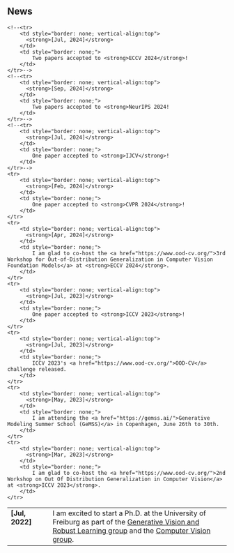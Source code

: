 ## News

<table style="width:100%;border-spacing:0px;border-collapse:collapse;margin-right:auto;margin-left:auto;"><tbody>
	
	<!--<tr>
		<td style="border: none; vertical-align:top">
		  <strong>[Jul, 2024]</strong> 
		</td>
		<td style="border: none;">
			Two papers accepted to <strong>ECCV 2024</strong>!
		</td>
	</tr>-->
	<!--<tr>
		<td style="border: none; vertical-align:top">
		  <strong>[Sep, 2024]</strong> 
		</td>
		<td style="border: none;">
			Two papers accepted to <strong>NeurIPS 2024!
		</td>
	</tr>-->
	<!--<tr>
		<td style="border: none; vertical-align:top">
		  <strong>[Jul, 2024]</strong> 
		</td>
		<td style="border: none;">
			One paper accepted to <strong>IJCV</strong>!
		</td>
	</tr>-->
	<tr>
		<td style="border: none; vertical-align:top">
		  <strong>[Feb, 2024]</strong> 
		</td>
		<td style="border: none;">
			One paper accepted to <strong>CVPR 2024</strong>!
		</td>
	</tr>
	<tr>
		<td style="border: none; vertical-align:top">
		  <strong>[Apr, 2024]</strong> 
		</td>
		<td style="border: none;">
			I am glad to co-host the <a href="https://www.ood-cv.org/">3rd Workshop for Out-of-Distribution Generalization in Computer Vision Foundation Models</a> at <strong>ECCV 2024</strong>.
		</td>	
	</tr>	
	<tr>
		<td style="border: none; vertical-align:top">
		  <strong>[Jul, 2023]</strong> 
		</td>
		<td style="border: none;">
			One paper accepted to <strong>ICCV 2023</strong>!
		</td>
	</tr>
	<tr>
		<td style="border: none; vertical-align:top">
		  <strong>[Jul, 2023]</strong> 
		</td>
		<td style="border: none;">
			ICCV 2023's <a href="https://www.ood-cv.org/">OOD-CV</a> challenge released.
		</td>
	</tr>
	<tr>
		<td style="border: none; vertical-align:top">
		  <strong>[May, 2023]</strong> 
		</td>
		<td style="border: none;">
			I am attending the <a href="https://gemss.ai/">Generative Modeling Summer School (GeMSS)</a> in Copenhagen, June 26th to 30th.
		</td>
	</tr>
	<tr>
		<td style="border: none; vertical-align:top">
		  <strong>[Mar, 2023]</strong> 
		</td>
		<td style="border: none;">
			I am glad to co-host the <a href="https://www.ood-cv.org/">2nd Workshop on Out Of Distribution Generalization in Computer Vision</a> at <strong>ICCV 2023</strong>.
		</td>	
	</tr>	
  <tr>
		<td width="80" style="border: none; vertical-align:top">
		  <strong>[Jul, 2022]</strong> 
		</td>
		<td style="border: none;">
			I am excited to start a Ph.D. at the University of Freiburg as part of the <a href="https://gvrl.mpi-inf.mpg.de">Generative Vision and Robust Learning group</a> and the 
      <a href="https://lmb.informatik.uni-freiburg.de">Computer Vision group</a>.
		</td>	
	</tr>	

</tbody>
</table>
